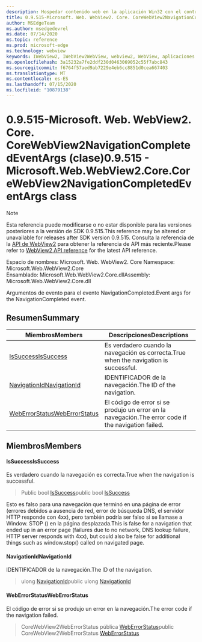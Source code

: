 ```yaml
---
description: Hospedar contenido web en la aplicación Win32 con el control Microsoft Edge WebView2
title: 0.9.515-Microsoft. Web. WebView2. Core. CoreWebView2NavigationCompletedEventArgs
author: MSEdgeTeam
ms.author: msedgedevrel
ms.date: 07/14/2020
ms.topic: reference
ms.prod: microsoft-edge
ms.technology: webview
keywords: IWebView2, IWebView2WebView, webview2, WebView, aplicaciones Win32, Win32, Edge, ICoreWebView2, ICoreWebView2Controller, control de explorador, HTML Edge
ms.openlocfilehash: 3a15232a7fe2ddf230d0463069052c55f7abc843
ms.sourcegitcommit: f6764f57aed9ab7229e4eb6cc8851d0cea667403
ms.translationtype: MT
ms.contentlocale: es-ES
ms.lasthandoff: 07/15/2020
ms.locfileid: "10879138"
---
```

# <span data-ttu-id="40a3d-104">0.9.515-Microsoft. Web. WebView2. Core. CoreWebView2NavigationCompletedEventArgs (clase)</span><span class="sxs-lookup"><span data-stu-id="40a3d-104">0.9.515 - Microsoft.Web.WebView2.Core.CoreWebView2NavigationCompletedEventArgs class</span></span> 

> [!NOTE]
> <span data-ttu-id="40a3d-105">Esta referencia puede modificarse o no estar disponible para las versiones posteriores a la versión de SDK 0.9.515.</span><span class="sxs-lookup"><span data-stu-id="40a3d-105">This reference may be altered or unavailable for releases after SDK version 0.9.515.</span></span> <span data-ttu-id="40a3d-106">Consulta la referencia de la [API de WebView2](../../../webview2-api-reference.md) para obtener la referencia de API más reciente.</span><span class="sxs-lookup"><span data-stu-id="40a3d-106">Please refer to [WebView2 API reference](../../../webview2-api-reference.md) for the latest API reference.</span></span>

<span data-ttu-id="40a3d-107">Espacio de nombres: Microsoft. Web. WebView2. Core </span><span class="sxs-lookup"><span data-stu-id="40a3d-107">Namespace: Microsoft.Web.WebView2.Core</span></span>\
<span data-ttu-id="40a3d-108">Ensamblado: Microsoft.Web.WebView2.Core.dll</span><span class="sxs-lookup"><span data-stu-id="40a3d-108">Assembly: Microsoft.Web.WebView2.Core.dll</span></span>

<span data-ttu-id="40a3d-109">Argumentos de evento para el evento NavigationCompleted.</span><span class="sxs-lookup"><span data-stu-id="40a3d-109">Event args for the NavigationCompleted event.</span></span>

## <span data-ttu-id="40a3d-110">Resumen</span><span class="sxs-lookup"><span data-stu-id="40a3d-110">Summary</span></span>

 <span data-ttu-id="40a3d-111">Miembros</span><span class="sxs-lookup"><span data-stu-id="40a3d-111">Members</span></span>                        | <span data-ttu-id="40a3d-112">Descripciones</span><span class="sxs-lookup"><span data-stu-id="40a3d-112">Descriptions</span></span>
--------------------------------|---------------------------------------------
[<span data-ttu-id="40a3d-113">IsSuccess</span><span class="sxs-lookup"><span data-stu-id="40a3d-113">IsSuccess</span></span>](#issuccess) | <span data-ttu-id="40a3d-114">Es verdadero cuando la navegación es correcta.</span><span class="sxs-lookup"><span data-stu-id="40a3d-114">True when the navigation is successful.</span></span>
[<span data-ttu-id="40a3d-115">NavigationId</span><span class="sxs-lookup"><span data-stu-id="40a3d-115">NavigationId</span></span>](#navigationid) | <span data-ttu-id="40a3d-116">IDENTIFICADOR de la navegación.</span><span class="sxs-lookup"><span data-stu-id="40a3d-116">The ID of the navigation.</span></span>
[<span data-ttu-id="40a3d-117">WebErrorStatus</span><span class="sxs-lookup"><span data-stu-id="40a3d-117">WebErrorStatus</span></span>](#weberrorstatus) | <span data-ttu-id="40a3d-118">El código de error si se produjo un error en la navegación.</span><span class="sxs-lookup"><span data-stu-id="40a3d-118">The error code if the navigation failed.</span></span>

## <span data-ttu-id="40a3d-119">Miembros</span><span class="sxs-lookup"><span data-stu-id="40a3d-119">Members</span></span>

#### <span data-ttu-id="40a3d-120">IsSuccess</span><span class="sxs-lookup"><span data-stu-id="40a3d-120">IsSuccess</span></span> 

<span data-ttu-id="40a3d-121">Es verdadero cuando la navegación es correcta.</span><span class="sxs-lookup"><span data-stu-id="40a3d-121">True when the navigation is successful.</span></span>

> <span data-ttu-id="40a3d-122">Public bool [IsSuccess](#issuccess)</span><span class="sxs-lookup"><span data-stu-id="40a3d-122">public bool [IsSuccess](#issuccess)</span></span>

<span data-ttu-id="40a3d-123">Esto es falso para una navegación que terminó en una página de error (errores debidos a ausencia de red, error de búsqueda DNS, el servidor HTTP responde con 4xx), pero también podría ser falso si se llamase a Window. STOP () en la página desplazada.</span><span class="sxs-lookup"><span data-stu-id="40a3d-123">This is false for a navigation that ended up in an error page (failures due to no network, DNS lookup failure, HTTP server responds with 4xx), but could also be false for additional things such as window.stop() called on navigated page.</span></span>

#### <span data-ttu-id="40a3d-124">NavigationId</span><span class="sxs-lookup"><span data-stu-id="40a3d-124">NavigationId</span></span> 

<span data-ttu-id="40a3d-125">IDENTIFICADOR de la navegación.</span><span class="sxs-lookup"><span data-stu-id="40a3d-125">The ID of the navigation.</span></span>

> <span data-ttu-id="40a3d-126">ulong [NavigationId](#navigationid)</span><span class="sxs-lookup"><span data-stu-id="40a3d-126">public ulong [NavigationId](#navigationid)</span></span>

#### <span data-ttu-id="40a3d-127">WebErrorStatus</span><span class="sxs-lookup"><span data-stu-id="40a3d-127">WebErrorStatus</span></span> 

<span data-ttu-id="40a3d-128">El código de error si se produjo un error en la navegación.</span><span class="sxs-lookup"><span data-stu-id="40a3d-128">The error code if the navigation failed.</span></span>

> <span data-ttu-id="40a3d-129">CoreWebView2WebErrorStatus pública [WebErrorStatus](#weberrorstatus)</span><span class="sxs-lookup"><span data-stu-id="40a3d-129">public CoreWebView2WebErrorStatus [WebErrorStatus](#weberrorstatus)</span></span>


